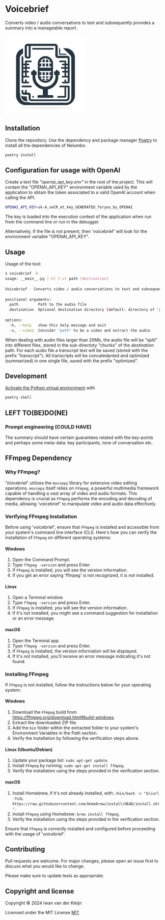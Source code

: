 # Voicebrief

Converts video / audio conversations to text and subsequently provides a summary into a manageable report.


![Voicebrief converts video / audio conversations to text ](images/voicebrief_small.png)


## Installation

Clone the repository. Use the dependency and package manager [Poetry](https://python-poetry.org/) to install all the dependencies of Nelumbo.

```bash
poetry install
```

## Configuration for usage with OpenAI

Create a text file _"openai_api_key.env"_ in the root of the project. This will contain the "OPENAI_API_KEY" environment variable used by the application to obtain the token associated to a valid OpenAI account when calling the API.

```bash
OPENAI_API_KEY=sk-A_seCR_et_key_GENERATED_foryou_by_OPENAI
```
The key is loaded into the execution context of the application when run from the command line or run in the debugger.

Alternatively, if the file is not present, then 'voicebrief' will look for the environment variable "OPENAI_API_KEY".

## Usage

Usage of the tool:

```bash
❯ voicebrief -h
usage: __main__.py [-h] [-v] path [destination]

Voicebrief - Converts video / audio conversations to text and subsequently provides a summary into a managable report.

positional arguments:
  path         Path to the audio file
  destination  Optional destination directory (default: directory of "path" parameter)

options:
  -h, --help   show this help message and exit
  -v, --video  Consider "path" to be a video and extract the audio

```

When dealing with audio files larger than 20Mb, the audio file will be "split" into different files, stored in the sub-directoty "chunks" of the _destination_ path. For each audio file a transcript text will be saved (stored with the prefix "transcript"). All transcripts will be concatedanted and optimized (summarized) in one single file, saved with the prefix "optimized". 

## Development
[Activate the Python virtual environment](https://python-poetry.org/docs/basic-usage/#activating-the-virtual-environment) with

```bash
poetry shell
```

## LEFT TO(BE)DO(NE)

### Prompt engineering (COULD HAVE)

The summary should have certain guarantees related with the key-points and perhaps some meta-data: key participants, tone of conversation etc. 

## FFmpeg Dependency

### Why FFmpeg?

'Voicebrief' utilizes the `moviepy` library for extensive video editing operations. `moviepy` itself relies on `FFmpeg`, a powerful multimedia framework capable of handling a vast array of video and audio formats. This dependency is crucial as `FFmpeg` performs the encoding and decoding of media, allowing 'voicebrief' to manipulate video and audio data effectively.

### Verifying FFmpeg Installation

Before using 'voicebrief', ensure that `FFmpeg` is installed and accessible from your system's command line interface (CLI). Here's how you can verify the installation of `FFmpeg` on different operating systems:

#### Windows

1. Open the Command Prompt.
2. Type `ffmpeg -version` and press Enter.
3. If `FFmpeg` is installed, you will see the version information.
4. If you get an error saying 'ffmpeg' is not recognized, it is not installed.

#### Linux

1. Open a Terminal window.
2. Type `ffmpeg -version` and press Enter.
3. If `FFmpeg` is installed, you will see the version information.
4. If it's not installed, you might see a command suggestion for installation or an error message.

#### macOS

1. Open the Terminal app.
2. Type `ffmpeg -version` and press Enter.
3. If `FFmpeg` is installed, the version information will be displayed.
4. If it's not installed, you'll receive an error message indicating it's not found.

### Installing FFmpeg

If `FFmpeg` is not installed, follow the instructions below for your operating system:

#### Windows

1. Download the `FFmpeg` build from https://ffmpeg.org/download.html#build-windows.
2. Extract the downloaded ZIP file.
3. Add the `bin` folder within the extracted folder to your system's Environment Variables in the Path section.
4. Verify the installation by following the verification steps above.

#### Linux (Ubuntu/Debian)

1. Update your package list: `sudo apt-get update`.
2. Install `FFmpeg` by running: `sudo apt-get install ffmpeg`.
3. Verify the installation using the steps provided in the verification section.

#### macOS

1. Install Homebrew, if it's not already installed, with: `/bin/bash -c "$(curl -fsSL https://raw.githubusercontent.com/Homebrew/install/HEAD/install.sh)"`.
2. Install `FFmpeg` using Homebrew: `brew install ffmpeg`.
3. Verify the installation using the steps provided in the verification section.

Ensure that `FFmpeg` is correctly installed and configured before proceeding with the usage of 'voicebrief'.


## Contributing

Pull requests are welcome. For major changes, please open an issue first
to discuss what you would like to change.

Please make sure to update tests as appropriate.

## Copyright and license

Copyright © 2024 Iwan van der Kleijn

Licensed under the MIT License 
[MIT](https://choosealicense.com/licenses/mit/)